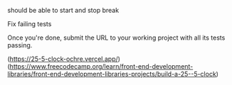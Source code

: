 should be able to start and stop break

Fix failing tests

Once you're done, submit the URL to your working project with all its tests passing.

(https://25-5-clock-ochre.vercel.app/)(https://www.freecodecamp.org/learn/front-end-development-libraries/front-end-development-libraries-projects/build-a-25--5-clock)
